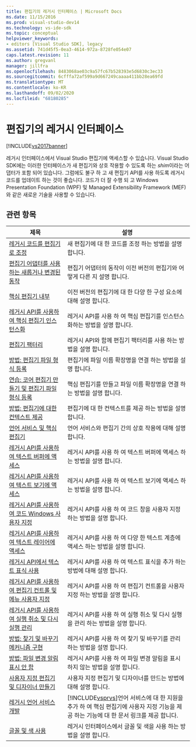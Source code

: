```yaml
---
title: 편집기의 레거시 인터페이스 | Microsoft Docs
ms.date: 11/15/2016
ms.prod: visual-studio-dev14
ms.technology: vs-ide-sdk
ms.topic: conceptual
helpviewer_keywords:
- editors [Visual Studio SDK], legacy
ms.assetid: 741d45f5-0ea3-4614-972a-8728fe054e07
caps.latest.revision: 11
ms.author: gregvanl
manager: jillfra
ms.openlocfilehash: 8483068ae03c9a57fc67b528393e5d6830c3ec33
ms.sourcegitcommit: 6cfffa72af599a9d667249caaaa411bb28ea69fd
ms.translationtype: MT
ms.contentlocale: ko-KR
ms.lasthandoff: 09/02/2020
ms.locfileid: "68180285"
---
```

# <a name="legacy-interfaces-in-the-editor"></a>편집기의 레거시 인터페이스
[!INCLUDE[vs2017banner](../includes/vs2017banner.md)]

레거시 인터페이스에서 Visual Studio 편집기에 액세스할 수 있습니다. Visual Studio SDK에는 이러한 인터페이스가 새 편집기와 상호 작용할 수 있도록 하는 *shim*이라는 어댑터가 포함 되어 있습니다. 그럼에도 불구 하 고 새 편집기 API를 사용 하도록 레거시 코드를 업데이트 하는 것이 좋습니다. 코드가 더 잘 수행 되 고 Windows Presentation Foundation (WPF) 및 Managed Extensibility Framework (MEF)와 같은 새로운 기술을 사용할 수 있습니다.  
  
## <a name="related-topics"></a>관련 항목  
  
|제목|설명|  
|-----------|-----------------|  
|[레거시 코드를 편집기로 조정](../extensibility/adapting-legacy-code-to-the-editor.md)|새 편집기에 대 한 코드를 조정 하는 방법을 설명 합니다.|  
|[편집기 어댑터를 사용하는 새롭거나 변경된 동작](../extensibility/new-or-changed-behavior-with-editor-adapters.md)|편집기 어댑터의 동작이 이전 버전의 편집기와 어떻게 다른 지 설명 합니다.|  
|[핵심 편집기 내부](../extensibility/inside-the-core-editor.md)|이전 버전의 편집기에 대 한 다양 한 구성 요소에 대해 설명 합니다.|  
|[레거시 API를 사용하여 핵심 편집기 인스턴스화](../extensibility/instantiating-the-core-editor-by-using-the-legacy-api.md)|레거시 API를 사용 하 여 핵심 편집기를 인스턴스화하는 방법을 설명 합니다.|  
|[편집기 팩터리](../extensibility/editor-factories.md)|레거시 API와 함께 편집기 팩터리를 사용 하는 방법을 설명 합니다.|  
|[방법: 편집기 파일 형식 등록](../extensibility/how-to-register-editor-file-types.md)|편집기에 파일 이름 확장명을 연결 하는 방법을 설명 합니다.|  
|[연습: 코어 편집기 만들기 및 편집기 파일 형식 등록](../extensibility/walkthrough-creating-a-core-editor-and-registering-an-editor-file-type.md)|핵심 편집기를 만들고 파일 이름 확장명을 연결 하는 방법을 설명 합니다.|  
|[방법: 편집기에 대한 컨텍스트 제공](../extensibility/how-to-provide-context-for-editors.md)|편집기에 대 한 컨텍스트를 제공 하는 방법을 설명 합니다.|  
|[언어 서비스 및 핵심 편집기](../extensibility/language-services-and-the-core-editor.md)|언어 서비스와 편집기 간의 상호 작용에 대해 설명 합니다.|  
|[레거시 API를 사용하여 텍스트 버퍼에 액세스](../extensibility/accessing-the-text-buffer-by-using-the-legacy-api.md)|레거시 API를 사용 하 여 텍스트 버퍼에 액세스 하는 방법을 설명 합니다.|  
|[레거시 API를 사용하여 텍스트 보기에 액세스](../extensibility/accessing-thetext-view-by-using-the-legacy-api.md)|레거시 API를 사용 하 여 텍스트 보기에 액세스 하는 방법을 설명 합니다.|  
|[레거시 API를 사용하여 코드 Windows 사용자 지정](../extensibility/customizing-code-windows-by-using-the-legacy-api.md)|레거시 API를 사용 하 여 코드 창을 사용자 지정 하는 방법을 설명 합니다.|  
|[레거시 API를 사용하여 텍스트 레이어에 액세스](../extensibility/accessing-text-layers-by-using-the-legacy-api.md)|레거시 API를 사용 하 여 다양 한 텍스트 계층에 액세스 하는 방법을 설명 합니다.|  
|[레거시 API에서 텍스트 표식 사용](../extensibility/using-text-markers-with-the-legacy-api.md)|레거시 API를 사용 하 여 텍스트 표식을 추가 하는 방법에 대해 설명 합니다.|  
|[레거시 API를 사용하여 편집기 컨트롤 및 메뉴 사용자 지정](../extensibility/customizing-editor-controls-and-menus-by-using-the-legacy-api.md)|레거시 API를 사용 하 여 편집기 컨트롤을 사용자 지정 하는 방법을 설명 합니다.|  
|[레거시 API를 사용하여 실행 취소 및 다시 실행 관리](../extensibility/managing-undo-and-redo-by-using-the-legacy-api.md)|레거시 API를 사용 하 여 실행 취소 및 다시 실행을 관리 하는 방법을 설명 합니다.|  
|[방법: 찾기 및 바꾸기 메커니즘 구현](../extensibility/how-to-implement-the-find-and-replace-mechanism.md)|레거시 API를 사용 하 여 찾기 및 바꾸기를 관리 하는 방법을 설명 합니다.|  
|[방법: 파일 변경 알림 표시 안 함](../extensibility/how-to-suppress-file-change-notifications.md)|레거시 API를 사용 하 여 파일 변경 알림을 표시 하지 않는 방법을 설명 합니다.|  
|[사용자 지정 편집기 및 디자이너 만들기](../extensibility/creating-custom-editors-and-designers.md)|사용자 지정 편집기 및 디자이너를 만드는 방법에 대해 설명 합니다.|  
|[레거시 언어 서비스 개발](../extensibility/internals/developing-a-legacy-language-service.md)|[!INCLUDE[vsprvs](../includes/vsprvs-md.md)]언어 서비스에 대 한 지원을 추가 하 여 핵심 편집기에 사용자 지정 기능을 제공 하는 기능에 대 한 문서 링크를 제공 합니다.|  
|[글꼴 및 색 사용](../extensibility/using-fonts-and-colors.md)|레거시 인터페이스에서 글꼴 및 색을 사용 하는 방법을 설명 합니다.|
